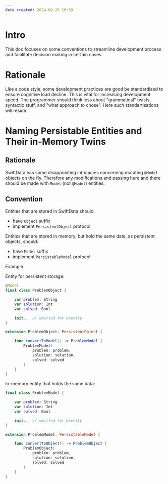 ```yaml
---
date created: 2024-09-25 16:39
---
```


# Intro

This doc focuses on some conventions to streamline development process and facilitate decision making in certain cases.

# Rationale

Like a code style, some development practices are good be standardised to ensure cognitive load decline. This is vital for increasing development speed. The programmer should think less about "grammatical" twists, syntactic stuff, and "what approach to chose". Here such standartisations will reside.

# Naming Persistable Entities and Their in-Memory Twins

## Rationale

SwiftData has some disappointing intricacies concerning mutating `@Model` objects on the fly. Therefore any modifications and passing here and there should be made with `Model` (not `@Model`) entities.

## Convention

Entities that are stored in SwiftData should:

- have `Object` suffix
- implement `PersistentObject` protocol

Entities that are stored in memory, but hold the same data, as persistent objects, should:

- have `Model` suffix
- implement `PersistableModel` protocol

Example

Entity for persistent storage:

```swift
@Model
final class ProblemObject {

    var problem: String
    var solution: Int
    var solved: Bool

    init... // omitted for brevity
}

extension ProblemObject: PersistentObject {

    func convertToModel() -> ProblemModel {
        ProblemModel(
            problem: problem,
            solution: solution,
            solved: solved
        )
    }
}

```

In-memory entity that holds the same data:

```swift
final class ProblemModel {

    var problem: String
    var solution: Int
    var solved: Bool

    init... // omitted for brevity
}

extension ProblemModel: PersistableModel {

    func convertToObject() -> ProblemObject {
        ProblemObject(
            problem: problem,
            solution: solution,
            solved: solved
        )
    }
}
```
